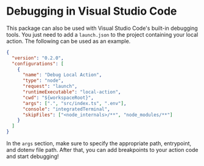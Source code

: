 # Debugging in Visual Studio Code

This package can also be used with Visual Studio Code's built-in debugging
tools. You just need to add a `launch.json` to the project containing your local
action. The following can be used as an example.

```json
{
  "version": "0.2.0",
  "configurations": [
    {
      "name": "Debug Local Action",
      "type": "node",
      "request": "launch",
      "runtimeExecutable": "local-action",
      "cwd": "${workspaceRoot}",
      "args": [".", "src/index.ts", ".env"],
      "console": "integratedTerminal",
      "skipFiles": ["<node_internals>/**", "node_modules/**"]
    }
  ]
}
```

In the `args` section, make sure to specify the appropriate path, entrypoint,
and dotenv file path. After that, you can add breakpoints to your action code
and start debugging!
